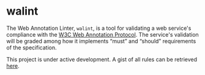 # walint

The Web Annotation Linter, `walint`, is a tool for validating a web service's compliance with the [W3C Web Annotation Protocol](https://www.w3.org/TR/annotation-protocol/). The service's validation will be graded among how it implements “must” and “should” requirements of the specification.

This project is under active development. A gist of all rules can be retrieved [here](rules.md).


